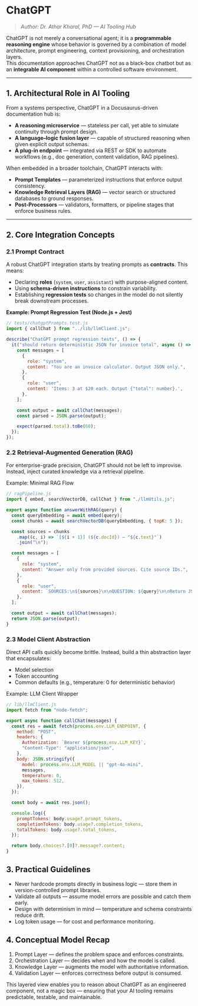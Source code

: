 # ChatGPT

> _Author: Dr. Athar Kharal, PhD — AI Tooling Hub_

ChatGPT is not merely a conversational agent; it is a **programmable reasoning engine** whose behavior is governed by a combination of model architecture, prompt engineering, context provisioning, and orchestration layers.  
This documentation approaches ChatGPT not as a black-box chatbot but as an **integrable AI component** within a controlled software environment.

---

## 1. Architectural Role in AI Tooling

From a systems perspective, ChatGPT in a Docusaurus-driven documentation hub is:

- **A reasoning microservice** — stateless per call, yet able to simulate continuity through prompt design.
- **A language–logic fusion layer** — capable of structured reasoning when given explicit output schemas.
- **A plug-in endpoint** — integrated via REST or SDK to automate workflows (e.g., doc generation, content validation, RAG pipelines).

When embedded in a broader toolchain, ChatGPT interacts with:

- **Prompt Templates** — parameterized instructions that enforce output consistency.
- **Knowledge Retrieval Layers (RAG)** — vector search or structured databases to ground responses.
- **Post-Processors** — validators, formatters, or pipeline stages that enforce business rules.

---

## 2. Core Integration Concepts

### 2.1 Prompt Contract

A robust ChatGPT integration starts by treating prompts as **contracts**. This means:

- Declaring **roles** (`system`, `user`, `assistant`) with purpose-aligned content.
- Using **schema-driven instructions** to constrain variability.
- Establishing **regression tests** so changes in the model do not silently break downstream processes.

**Example: Prompt Regression Test (Node.js + Jest)**

```js
// tests/chatgptPrompts.test.js
import { callChat } from "../lib/llmClient.js";

describe("ChatGPT prompt regression tests", () => {
  it("should return deterministic JSON for invoice total", async () => {
    const messages = [
      {
        role: "system",
        content: "You are an invoice calculator. Output JSON only.",
      },
      {
        role: "user",
        content: 'Items: 3 at $20 each. Output {"total": number}.',
      },
    ];

    const output = await callChat(messages);
    const parsed = JSON.parse(output);

    expect(parsed.total).toBe(60);
  });
});
```

### 2.2 Retrieval-Augmented Generation (RAG)

For enterprise-grade precision, ChatGPT should not be left to improvise.
Instead, inject curated knowledge via a retrieval pipeline.

Example: Minimal RAG Flow

```js
// ragPipeline.js
import { embed, searchVectorDB, callChat } from "./llmUtils.js";

export async function answerWithRAG(query) {
  const queryEmbedding = await embed(query);
  const chunks = await searchVectorDB(queryEmbedding, { topK: 5 });

  const sources = chunks
    .map((c, i) => `[${i + 1}] (${c.docId}) — "${c.text}"`)
    .join("\n");

  const messages = [
    {
      role: "system",
      content: "Answer only from provided sources. Cite source IDs.",
    },
    {
      role: "user",
      content: `SOURCES:\n${sources}\n\nQUESTION: ${query}\n\nReturn JSON { "answer": string, "sources": string[] }`,
    },
  ];

  const output = await callChat(messages);
  return JSON.parse(output);
}
```

### 2.3 Model Client Abstraction

Direct API calls quickly become brittle.
Instead, build a thin abstraction layer that encapsulates:

- Model selection
- Token accounting
- Common defaults (e.g., temperature: 0 for deterministic behavior)

Example: LLM Client Wrapper

```js
// lib/llmClient.js
import fetch from "node-fetch";

export async function callChat(messages) {
  const res = await fetch(process.env.LLM_ENDPOINT, {
    method: "POST",
    headers: {
      Authorization: `Bearer ${process.env.LLM_KEY}`,
      "Content-Type": "application/json",
    },
    body: JSON.stringify({
      model: process.env.LLM_MODEL || "gpt-4o-mini",
      messages,
      temperature: 0,
      max_tokens: 512,
    }),
  });

  const body = await res.json();

  console.log({
    promptTokens: body.usage?.prompt_tokens,
    completionTokens: body.usage?.completion_tokens,
    totalTokens: body.usage?.total_tokens,
  });

  return body.choices?.[0]?.message?.content;
}
```

## 3. Practical Guidelines

- Never hardcode prompts directly in business logic — store them in version-controlled prompt libraries.
- Validate all outputs — assume model errors are possible and catch them early.
- Design with determinism in mind — temperature and schema constraints reduce drift.
- Log token usage — for cost and performance monitoring.

## 4. Conceptual Model Recap

1. Prompt Layer — defines the problem space and enforces constraints.
2. Orchestration Layer — decides when and how the model is called.
3. Knowledge Layer — augments the model with authoritative information.
4. Validation Layer — enforces correctness before output is consumed.

This layered view enables you to reason about ChatGPT as an engineered component, not a magic box — ensuring that your AI tooling remains predictable, testable, and maintainable.
